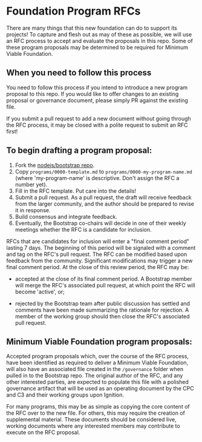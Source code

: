 # Foundation Program RFCs

There are many things that this new foundation can do to support its projects! To capture and flesh out as may of these as possible, we will use an RFC process to accept and evaluate the proposals in this repo. Some of these program proposals may be determined to be required for Minimum Viable Foundation.

## When you need to follow this process

You need to follow this process if you intend to introduce a new program proposal to this repo. If you would like to offer changes to an existing proposal or governance document, please simply PR against the existing file.

If you submit a pull request to add a new document without going through the RFC process, it may be closed with a polite request to submit an RFC first!

## To begin drafting a program proposal:

 1. Fork the [nodejs/bootstrap repo](https://github.com/nodejs/bootstrap).
 2. Copy `programs/0000-template.md` to `programs/0000-my-program-name.md` (where 'my-program-name' is descriptive. Don't assign the RFC a number yet).
 3. Fill in the RFC template. Put care into the details!
 4. Submit a pull request. As a pull request, the draft will receive feedback from the larger community, and the author should be prepared to revise it in response.
 5. Build consensus and integrate feedback.
 6. Eventually, the Bootstrap co-chairs will decide in one of their weekly meetings whether the RFC is a candidate for inclusion.

RFCs that are candidates for inclusion will enter a "final comment period" lasting 7 days. The beginning of this period will be signaled with a comment and tag on the RFC's pull request. The RFC can be modified based upon feedback from the community. Significant modifications may trigger a new final comment period. At the close of this review period, the RFC may be:

 * accepted at the close of its final comment period. A Bootstrap member will merge the RFC's associated pull request, at which point the RFC will become 'active', or;

 * rejected by the Bootstrap team after public discussion has settled and comments have been made summarizing the rationale for rejection. A member of the working group should then close the RFC's associated pull request.

## Minimum Viable Foundation program proposals:

Accepted program proposals which, over the course of the RFC process, have been identified as required to deliver a Minimum Viable Foundation, will also have an associated file created in the `/governance` folder when pulled in to the Bootstrap repo. The original author of the RFC, and any other interested parties, are expected to populate this file with a polished governance artifact that will be used as an operating document by the CPC and C3 and their working groups upon Ignition.

For many programs, this may be as simple as copying the core content of the RFC over to the new file. For others, this may require the creation of supplemental material. These documents should be considered live, working documents where any interested members may contribute to execute on the RFC proposal.